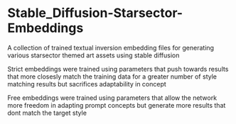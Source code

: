 # Stable_Diffusion-Starsector-Embeddings

A collection of trained textual inversion embedding files for generating various starsector themed art assets using stable diffusion

Strict embeddings were trained using parameters that push towards results that more closesly match the training data for a greater number of style matching results but sacrifices adaptability in concept

Free embeddings were trained using parameters that allow the network more freedom in adapting prompt concepts but generate more results that dont match the target style
